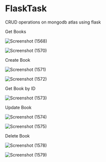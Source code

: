 # FlaskTask
CRUD operations on mongodb atlas using flask

Get Books

![Screenshot (1568)](https://user-images.githubusercontent.com/79781280/194820972-0018e236-54c4-4a85-80c8-47f35e079c42.png)

![Screenshot (1570)](https://user-images.githubusercontent.com/79781280/194821114-a89b9930-7dea-4c55-aa76-d3980a49a622.png)

Create Book

![Screenshot (1571)](https://user-images.githubusercontent.com/79781280/194821159-95541b8a-2260-4624-9be5-07910f3cbe3d.png)

![Screenshot (1572)](https://user-images.githubusercontent.com/79781280/194821182-a4db9029-00e3-467a-98af-803633f6c453.png)

Get Book by ID

![Screenshot (1573)](https://user-images.githubusercontent.com/79781280/194821255-6dbcfa28-99c3-41de-a84f-e2cb4923b4bb.png)

Update Book

![Screenshot (1574)](https://user-images.githubusercontent.com/79781280/194821297-c57d877f-a9fc-4048-ad1a-d5b8043d81d6.png)

![Screenshot (1575)](https://user-images.githubusercontent.com/79781280/194821313-a1bfef06-989e-4cad-956a-edc4db918f06.png)

Delete Book

![Screenshot (1578)](https://user-images.githubusercontent.com/79781280/194821464-6d9da6dd-e425-4c1a-9409-75b224074dfa.png)

![Screenshot (1579)](https://user-images.githubusercontent.com/79781280/194821516-6b82f166-ecb9-48b4-8597-6e09babf3d6b.png)
